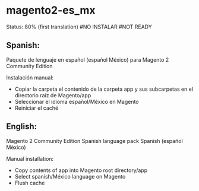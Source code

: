 # magento2-es_mx

Status: 80% (first translation)
#NO INSTALAR
#NOT READY

Spanish:
--------
Paquete de lenguaje en español (español México) para Magento 2 Community Edition

Instalación manual:
* Copiar la carpeta el contenido de la carpeta app y sus subcarpetas en el directorio raíz de Magento/app
* Seleccionar el idioma español/México en Magento
* Reiniciar el caché


English:
--------
Magento 2 Community Edition Spanish language pack Spanish (español México)

Manual installation:
* Copy contents of app into Magento root directory/app
* Select spanish/México language on Magento
* Flush cache
